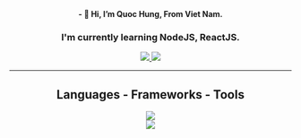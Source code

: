 
<div align="center">
  <strong>- 👋 Hi, I’m Quoc Hung, From Viet Nam.</strong>
  <h3>I'm currently learning NodeJS, ReactJS. </h3>
</div>
<div align = "center">
  <a href ="mailto:quochung190904@gmail.com">
    <img src="https://img.shields.io/badge/Gmail-333333?style=for-the-badge&logo=gmail&logoColor=red" target="_blank"/>
  </a>
  <a href ="https://github.com/qhung1909">
    <img src="https://img.shields.io/badge/LinkedIn-0077B5?style=for-the-badge&logo=linkedin&logoColor=white" target="_blank" />
  </a>
</div>

<hr/>
<h2 align="center">Languages - Frameworks - Tools </h2>
<div align="center">
    <img src="https://skillicons.dev/icons?i=php,github,laravel,javascript,firebase,mongodb,tailwindcss,vuejs"/><br>
    <img src="https://skillicons.dev/icons?i=angularjs,bootstrap,mysql,html,css,vscode,figma,git"/>
</div>
